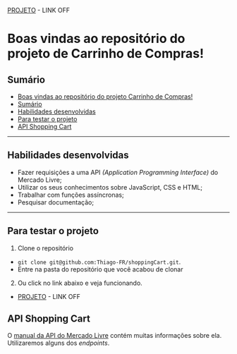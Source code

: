 [PROJETO]() - LINK OFF

# Boas vindas ao repositório do projeto de Carrinho de Compras! <a name="boas-vindas-ao-repositorio-do-projeto-carrinho-de-compras"></a>

## Sumário <a name="sumario"></a>

- [Boas vindas ao repositório do projeto Carrinho de Compras!](#boas-vindas-ao-repositorio-do-projeto-carrinho-de-compras)
- [Sumário](#sumario)
- [Habilidades desenvolvidas](#habilidades)
- [Para testar o projeto](#testar-o-projeto)
- [API Shopping Cart](#api)

---

## Habilidades desenvolvidas <a name="habilidades"></a>

- Fazer requisições a uma API *(Application Programming Interface)* do Mercado Livre;
- Utilizar os seus conhecimentos sobre JavaScript, CSS e HTML;
- Trabalhar com funções assíncronas;
- Pesquisar documentação;

---

## Para testar o projeto <a name="testar-o-projeto"></a>

1. Clone o repositório
  * `git clone git@github.com:Thiago-FR/shoppingCart.git`.
  * Entre na pasta do repositório que você acabou de clonar

2. Ou click no link abaixo e veja funcionando.
  * [PROJETO]() - LINK OFF

## API Shopping Cart <a name="api"></a>

O [manual da API do Mercado Livre](https://developers.mercadolivre.com.br/pt_br/itens-e-buscas) contém muitas informações sobre ela. Utilizaremos alguns dos _endpoints_.
